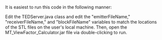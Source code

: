 It is easiest to run this code in the following manner:

Edit the TEDServer.java class and edit the "emitterFileName," "receiverFileName," and "blockFileName" variables to match the locations of the STL files on the user's local machine.
Then, open the MT_ViewFactor_Calculator.jar file via double-clicking to run.
